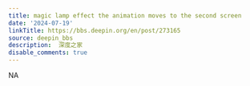 ```yaml
---
title: magic lamp effect the animation moves to the second screen
date: '2024-07-19'
linkTitle: https://bbs.deepin.org/en/post/273165
source: deepin_bbs
description:  深度之家 
disable_comments: true
---
```

NA

